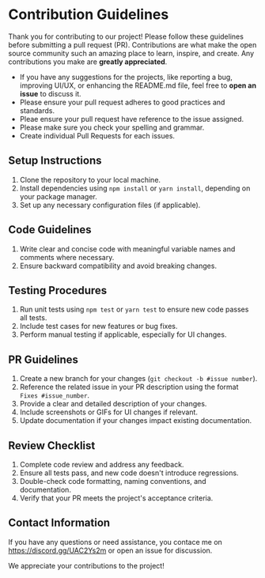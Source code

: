 # Contribution Guidelines

Thank you for contributing to our project! Please follow these guidelines before submitting a pull request (PR).
Contributions are what make the open source community such an amazing place to learn, inspire, and create. Any contributions you make are **greatly appreciated**.

- If you have any suggestions for the projects, like reporting a bug, improving UI/UX, or enhancing the README.md file, feel free to **open an issue** to discuss it.
- Please ensure your pull request adheres to good practices and standards.
- Pleae ensure your pull request have reference to the issue assigned.
- Please make sure you check your spelling and grammar.
- Create individual Pull Requests for each issues.

## Setup Instructions
1. Clone the repository to your local machine.
2. Install dependencies using `npm install` or `yarn install`, depending on your package manager.
3. Set up any necessary configuration files (if applicable).

## Code Guidelines
1. Write clear and concise code with meaningful variable names and comments where necessary.
2. Ensure backward compatibility and avoid breaking changes.

## Testing Procedures
1. Run unit tests using `npm test` or `yarn test` to ensure new code passes all tests.
2. Include test cases for new features or bug fixes.
3. Perform manual testing if applicable, especially for UI changes.

## PR Guidelines
1. Create a new branch for your changes (`git checkout -b #issue number`).
2. Reference the related issue in your PR description using the format `Fixes #issue_number`.
3. Provide a clear and detailed description of your changes.
4. Include screenshots or GIFs for UI changes if relevant.
5. Update documentation if your changes impact existing documentation.

## Review Checklist
1. Complete code review and address any feedback.
2. Ensure all tests pass, and new code doesn't introduce regressions.
3. Double-check code formatting, naming conventions, and documentation.
4. Verify that your PR meets the project's acceptance criteria.

## Contact Information
If you have any questions or need assistance, you contace me on https://discord.gg/UAC2Ys2m or open an issue for discussion.

We appreciate your contributions to the project!
